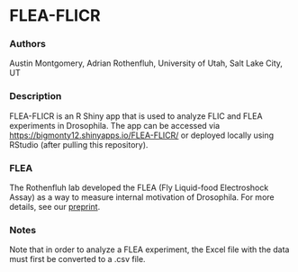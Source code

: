 # FLEA-FLICR
### Authors
Austin Montgomery, Adrian Rothenfluh, University of Utah, Salt Lake City, UT
### Description
FLEA-FLICR is an R Shiny app that is used to analyze FLIC and FLEA experiments in Drosophila. The app can be accessed via https://bigmonty12.shinyapps.io/FLEA-FLICR/ or deployed locally using RStudio (after pulling this repository).
### FLEA
The Rothenfluh lab developed the FLEA (Fly Liquid-food Electroshock Assay) as a way to measure internal motivation of Drosophila. For more details, see our [preprint](https://www.biorxiv.org/content/10.1101/2020.02.10.942508v1).
### Notes
Note that in order to analyze a FLEA experiment, the Excel file with the data must first be converted to a .csv file. 

